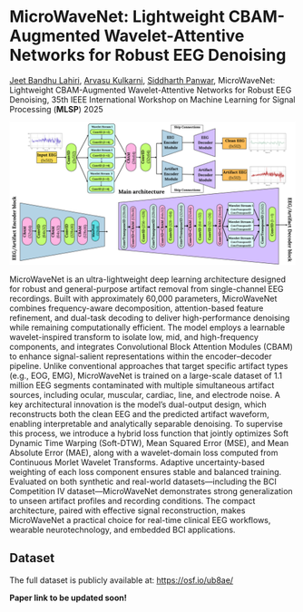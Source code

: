 # MicroWaveNet: Lightweight CBAM-Augmented Wavelet-Attentive Networks for Robust EEG Denoising


[Jeet Bandhu Lahiri](https://www.jeetblahiri.com/me), [Arvasu Kulkarni](https://github.com/arvasu-kulkarni), [Siddharth Panwar](https://faculty.iitmandi.ac.in/~siddharthpanwar/), MicroWaveNet: Lightweight CBAM-Augmented Wavelet-Attentive Networks for Robust EEG Denoising, 35th IEEE International Workshop on Machine Learning for Signal Processing (**MLSP**) 2025

![MicroWaveNet Architecture](figure/architecture.png)

MicroWaveNet is an ultra-lightweight deep learning architecture designed for robust and general-purpose artifact removal from single-channel EEG recordings. Built with approximately 60,000 parameters, MicroWaveNet combines frequency-aware decomposition, attention-based feature refinement, and dual-task decoding to deliver high-performance denoising while remaining computationally efficient. The model employs a learnable wavelet-inspired transform to isolate low, mid, and high-frequency components, and integrates Convolutional Block Attention Modules (CBAM) to enhance signal-salient representations within the encoder–decoder pipeline. Unlike conventional approaches that target specific artifact types (e.g., EOG, EMG), MicroWaveNet is trained on a large-scale dataset of 1.1 million EEG segments contaminated with multiple simultaneous artifact sources, including ocular, muscular, cardiac, line, and electrode noise. A key architectural innovation is the model’s dual-output design, which reconstructs both the clean EEG and the predicted artifact waveform, enabling interpretable and analytically separable denoising. To supervise this process, we introduce a hybrid loss function that jointly optimizes Soft Dynamic Time Warping (Soft-DTW), Mean Squared Error (MSE), and Mean Absolute Error (MAE), along with a wavelet-domain loss computed from Continuous Morlet Wavelet Transforms. Adaptive uncertainty-based weighting of each loss component ensures stable and balanced training. Evaluated on both synthetic and real-world datasets—including the BCI Competition IV dataset—MicroWaveNet demonstrates strong generalization to unseen artifact profiles and recording conditions. The compact architecture, paired with effective signal reconstruction, makes MicroWaveNet a practical choice for real-time clinical EEG workflows, wearable neurotechnology, and embedded BCI applications.

## Dataset
The full dataset is publicly available at: https://osf.io/ub8ae/

**Paper link to be updated soon!**
